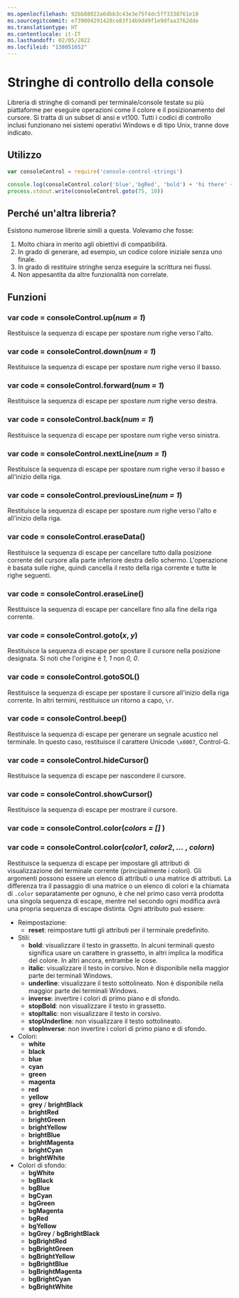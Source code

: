 ```yaml
---
ms.openlocfilehash: 92bb88022a6dbb3c43e3e75f4dc5ff3338761e10
ms.sourcegitcommit: e739004291428ce83f14b9d49f1e9dfaa3762dde
ms.translationtype: HT
ms.contentlocale: it-IT
ms.lasthandoff: 02/05/2022
ms.locfileid: "138051652"
---
```

# <a name="console-control-strings"></a>Stringhe di controllo della console

Libreria di stringhe di comandi per terminale/console testate su più piattaforme per eseguire operazioni come il colore e il posizionamento del cursore.  Si tratta di un subset di ansi e vt100.  Tutti i codici di controllo inclusi funzionano nei sistemi operativi Windows e di tipo Unix, tranne dove indicato.

## <a name="usage"></a>Utilizzo

```js
var consoleControl = require('console-control-strings')

console.log(consoleControl.color('blue','bgRed', 'bold') + 'hi there' + consoleControl.color('reset'))
process.stdout.write(consoleControl.goto(75, 10))
```

## <a name="why-another"></a>Perché un'altra libreria?

Esistono numerose librerie simili a questa.  Volevamo che fosse:

1. Molto chiara in merito agli obiettivi di compatibilità.
2. In grado di generare, ad esempio, un codice colore iniziale senza uno finale.
3. In grado di restituire stringhe senza eseguire la scrittura nei flussi.
4. Non appesantita da altre funzionalità non correlate.

## <a name="functions"></a>Funzioni

### <a name="var-code--consolecontrolup_num--1_"></a>var code = consoleControl.up(_num = 1_)

Restituisce la sequenza di escape per spostare _num_ righe verso l'alto.

### <a name="var-code--consolecontroldown_num--1_"></a>var code = consoleControl.down(_num = 1_)

Restituisce la sequenza di escape per spostare _num_ righe verso il basso.

### <a name="var-code--consolecontrolforward_num--1_"></a>var code = consoleControl.forward(_num = 1_)

Restituisce la sequenza di escape per spostare _num_ righe verso destra.

### <a name="var-code--consolecontrolback_num--1_"></a>var code = consoleControl.back(_num = 1_)

Restituisce la sequenza di escape per spostare _num_ righe verso sinistra.

### <a name="var-code--consolecontrolnextline_num--1_"></a>var code = consoleControl.nextLine(_num = 1_)

Restituisce la sequenza di escape per spostare _num_ righe verso il basso e all'inizio della riga.

### <a name="var-code--consolecontrolpreviousline_num--1_"></a>var code = consoleControl.previousLine(_num = 1_)

Restituisce la sequenza di escape per spostare _num_ righe verso l'alto e all'inizio della riga.

### <a name="var-code--consolecontrolerasedata"></a>var code = consoleControl.eraseData()

Restituisce la sequenza di escape per cancellare tutto dalla posizione corrente del cursore alla parte inferiore destra dello schermo.  L'operazione è basata sulle righe, quindi cancella il resto della riga corrente e tutte le righe seguenti.

### <a name="var-code--consolecontroleraseline"></a>var code = consoleControl.eraseLine()

Restituisce la sequenza di escape per cancellare fino alla fine della riga corrente.

### <a name="var-code--consolecontrolgoto_x_-_y_"></a>var code = consoleControl.goto(_x_, _y_)

Restituisce la sequenza di escape per spostare il cursore nella posizione designata. Si noti che l'origine è _1, 1_ non _0, 0_.

### <a name="var-code--consolecontrolgotosol"></a>var code = consoleControl.gotoSOL()

Restituisce la sequenza di escape per spostare il cursore all'inizio della riga corrente. In altri termini, restituisce un ritorno a capo, `\r`.

### <a name="var-code--consolecontrolbeep"></a>var code = consoleControl.beep()

Restituisce la sequenza di escape per generare un segnale acustico nel terminale.  In questo caso, restituisce il carattere Unicode `\x0007`, Control-G.

### <a name="var-code--consolecontrolhidecursor"></a>var code = consoleControl.hideCursor()

Restituisce la sequenza di escape per nascondere il cursore.

### <a name="var-code--consolecontrolshowcursor"></a>var code = consoleControl.showCursor()

Restituisce la sequenza di escape per mostrare il cursore.

### <a name="var-code--consolecontrolcolor_colors--_"></a>var code = consoleControl.color(_colors = []_ )

### <a name="var-code--consolecontrolcolor_color1_-_color2_-__-_colorn_"></a>var code = consoleControl.color(_color1_, _color2_, _…_ , _colorn_)

Restituisce la sequenza di escape per impostare gli attributi di visualizzazione del terminale corrente (principalmente i colori).  Gli argomenti possono essere un elenco di attributi o una matrice di attributi.  La differenza tra il passaggio di una matrice o un elenco di colori e la chiamata di `.color` separatamente per ognuno, è che nel primo caso verrà prodotta una singola sequenza di escape, mentre nel secondo ogni modifica avrà una propria sequenza di escape distinta.  Ogni attributo può essere:

* Reimpostazione:
  * **reset**: reimpostare tutti gli attributi per il terminale predefinito.
* Stili:
  * **bold**: visualizzare il testo in grassetto.  In alcuni terminali questo significa usare un carattere in grassetto, in altri implica la modifica del colore.  In altri ancora, entrambe le cose.
  * **italic**: visualizzare il testo in corsivo. Non è disponibile nella maggior parte dei terminali Windows.
  * **underline**: visualizzare il testo sottolineato. Non è disponibile nella maggior parte dei terminali Windows.
  * **inverse**: invertire i colori di primo piano e di sfondo.
  * **stopBold**: non visualizzare il testo in grassetto.
  * **stopItalic**: non visualizzare il testo in corsivo.
  * **stopUnderline**: non visualizzare il testo sottolineato.
  * **stopInverse**: non invertire i colori di primo piano e di sfondo.
* Colori:
  * **white**
  * **black**
  * **blue**
  * **cyan**
  * **green**
  * **magenta**
  * **red**
  * **yellow**
  * **grey** / **brightBlack**
  * **brightRed**
  * **brightGreen**
  * **brightYellow**
  * **brightBlue**
  * **brightMagenta**
  * **brightCyan**
  * **brightWhite**
* Colori di sfondo:
  * **bgWhite**
  * **bgBlack**
  * **bgBlue**
  * **bgCyan**
  * **bgGreen**
  * **bgMagenta**
  * **bgRed**
  * **bgYellow**
  * **bgGrey** / **bgBrightBlack**
  * **bgBrightRed**
  * **bgBrightGreen**
  * **bgBrightYellow**
  * **bgBrightBlue**
  * **bgBrightMagenta**
  * **bgBrightCyan**
  * **bgBrightWhite**


